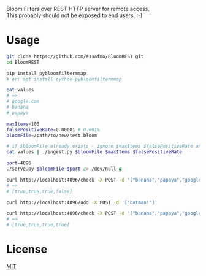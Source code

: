 Bloom Filters over REST HTTP server for remote access.  
This probably should not be exposed to end users. :-)  

# Usage
```bash
git clone https://github.com/assafmo/BloomREST.git
cd BloomREST

pip install pybloomfiltermmap
# or: apt install python-pybloomfiltermmap

cat values
# => 
# google.com
# banana
# papaya

maxItems=100
falsePositiveRate=0.00001 # 0.001%
bloomFile=/path/to/new/test.bloom

# if $bloomFile already exists - ignore $maxItems $falsePositiveRate and just add the values to it
cat values | ./ingest.py $bloomFile $maxItems $falsePositiveRate 

port=4096
./serve.py $bloomFile $port 2> /dev/null &

curl http://localhost:4096/check -X POST -d '["banana","papaya","google.com","batman!"]'
# =>
# [true,true,true,false]

curl http://localhost:4096/add -X POST -d '["batman!"]'

curl http://localhost:4096/check -X POST -d '["banana","papaya","google.com","batman!"]'
# =>
# [true,true,true,true]
```

# License
[MIT](/LICENSE.md)
